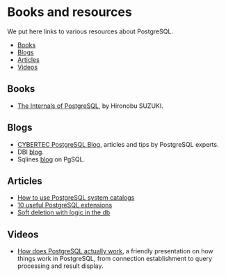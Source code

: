 # Books and resources

We put here links to various resources about PostgreSQL.

- [Books](#books)
- [Blogs](#blogs)
- [Articles](#articles)
- [Videos](#videos)

## Books

- [The Internals of PostgreSQL](https://www.interdb.jp/pg/index.html), by Hironobu SUZUKI.

## Blogs

- [CYBERTEC PostgreSQL Blog](https://www.cybertec-postgresql.com/en/blog/), articles and tips by PostgreSQL experts.
- DBI [blog](https://www.dbi-services.com/blog).
- Sqlines  [blog](https://www.sqlines.com/postgresql) on PgSQL.

## Articles

- [How to use PostgreSQL system catalogs](https://coderpad.io/blog/development/postgresql-system-catalogs-metadata/)
- [10 useful PostgreSQL extensions](https://airbyte.com/data-engineering-resources/postgresql-extensions)
- [Soft deletion with logic in the db](https://evilmartians.com/chronicles/soft-deletion-with-postgresql-but-with-logic-on-the-database)

## Videos

- [How does PostgreSQL actually work](https://www.youtube.com/watch?v=OeKbL55OyL0), a friendly presentation on how things work
  in PostgreSQL, from connection establishment to query processing and result display.
